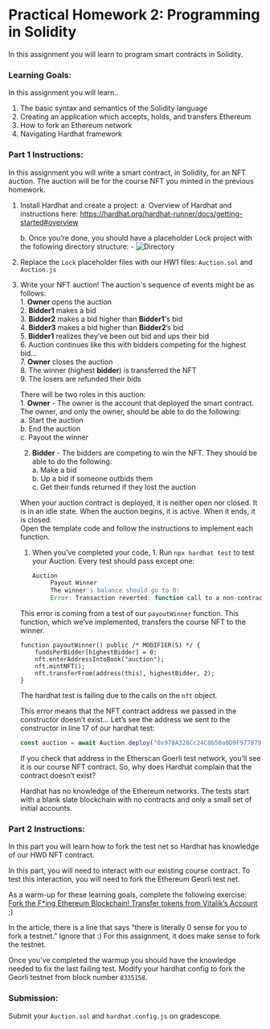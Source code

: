 # Practical Homework 2: Programming in Solidity 

In this assignment you will learn to program smart contracts in Solidity.
### Learning Goals:
In this assignment you will learn..
1. The basic syntax and semantics of the Solidity language
2. Creating an application which accepts, holds, and transfers Ethereum
3. How to fork an Ethereum network
4. Navigating Hardhat framework

### Part 1 Instructions:
In this assignment you will write a smart contract, in Solidity, for an NFT auction. The auction will be for the course NFT you minted in the previous homework. 

1. Install Hardhat and create a project:
    a. Overview of Hardhat and instructions here: https://hardhat.org/hardhat-runner/docs/getting-started#overview

    b. Once you’re done, you should have a placeholder Lock project with the following directory structure:
        - ![Directory](https://web3-security-class.org/image/https%3A%2F%2Fs3-us-west-2.amazonaws.com%2Fsecure.notion-static.com%2F165f1ff1-d00e-4f18-b7c9-8b796c89e870%2FScreen_Shot_2022-08-31_at_11.26.24_PM.png?id=10ad4365-e8b4-4372-a5a9-0ace8c2bbb0e&table=block&spaceId=7cd12c89-e411-46e3-97a9-273e4b69dad1&width=320&userId=&cache=v2)

2. Replace the `Lock` placeholder files with our HW1 files:
`Auction.sol` and `Auction.js`

3. Write your NFT auction!
    The auction's sequence of events might be as follows:  
        1. **Owner** opens the auction   
        2. **Bidder1** makes a bid  
        3. **Bidder2** makes a bid higher than **Bidder1**'s bid  
        4. **Bidder3** makes a bid higher than **Bidder2**’s bid  
        5. **Bidder1** realizes they’ve been out bid and ups their bid   
        6. Auction continues like this with bidders competing for the highest bid…  
        7. **Owner** closes the auction  
        8. The winner (highest **bidder**) is transferred the NFT  
        9. The losers are refunded their bids  

    There will be two roles in this auction:   
        1. **Owner** - The owner is the account that deployed the smart contract. The owner, and only the owner, should be able to do the following:  
                a. Start the auction  
                b. End the auction  
                c. Payout the winner  

      2. **Bidder** - The bidders are competing to win the NFT. They should be able to do the following:  
                a. Make a bid  
                b. Up a bid if someone outbids them  
                c. Get their funds returned if they lost the auction  

     When your auction contract is deployed, it is neither open nor closed. It is in an idle state. When the auction begins, it is active. When it ends, it is closed.   
     Open the template code and follow the instructions to implement each function.



    1. When you've completed your code, 1. Run `npx hardhat test` to test your Auction.
     Every test should pass except one:
    
        ```jsx
        Auction
             Payout Winner
             The winner's balance should go to 0:
             Error: Transaction reverted: function call to a non-contract account
        ```

    This error is coming from a test of our `payoutWinner` function. This function, which we’ve implemented, transfers the course NFT to the winner. 

    ```solidity
    function payoutWinner() public /* MODIFIER(S) */ {
        fundsPerBidder[highestBidder] = 0;
        nft.enterAddressIntoBook("auction");
        nft.mintNFT();
        nft.transferFrom(address(this), highestBidder, 2);
    }
    ```

    The hardhat test is failing due to the calls on the `nft` object. 

    This error means that the NFT contract address we passed in the constructor doesn’t exist… Let’s see the address we sent to the constructor in line 17 of our hardhat test:

    ```jsx
    const auction = await Auction.deploy("0x978A328Cc24C0b50a0D9F97787938E67CF09F9A9", 1);
    ```
 
    If you check that address in the Etherscan Goerli test network, you’ll see it is our course NFT contract. So, why does Hardhat complain that the contract doesn’t exist?

    Hardhat has no knowledge of the Ethereum networks. The tests start with a blank slate blockchain with no contracts and only a small set of initial accounts.

    
### Part 2 Instructions:
In this part you will learn how to fork the test net so Hardhat has knowledge of our HW0 NFT contract.

In this part, you will need to interact with our existing course contract. To test this interaction, you will need to fork the Ethereum Georli test net.

As a warm-up for these learning goals, complete the following exercise: [Fork the F\*ing Ethereum Blockchain! Transfer tokens from Vitalik’s Account ;)](https://medium.com/uv-labs/fork-the-f-ing-ethereum-blockchain-transfer-tokens-from-vitaliks-account-46d408f7356c)

In the article, there is a line that says “there is literally 0 sense for you to fork a testnet.” Ignore that :) For this assignment, it does make sense to fork the testnet.

Once you’ve completed the warmup you should have the knowledge needed to fix the last failing test. Modify your hardhat config to fork the Georli testnet from block number `8335158`.

### Submission:
Submit your `Auction.sol` and `hardhat.config.js` on gradescope.
